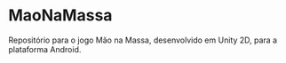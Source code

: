 # MaoNaMassa
Repositório para o jogo Mão na Massa, desenvolvido em Unity 2D, para a plataforma Android.
